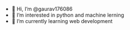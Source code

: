 - 👋 Hi, I’m @gaurav176086
- 👀 I’m interested in python and machine lerning
- 🌱 I’m currently learning web development
<!---
gaurav176086/gaurav176086 is a ✨ special ✨ repository because its `README.md` (this file) appears on your GitHub profile.
You can click the Preview link to take a look at your changes.
--->
